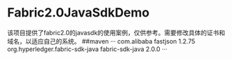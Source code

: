 # Fabric2.0JavaSdkDemo
该项目提供了fabric2.0的javasdk的使用案例，仅供参考。需要修改具体的证书和域名，以适应自己的系统。
##maven
···
<dependencies>
  <dependency>
    <groupId>com.alibaba</groupId>
    <artifactId>fastjson</artifactId>
    <version>1.2.75</version>
  </dependency>
  	<dependency>
    <groupId>org.hyperledger.fabric-sdk-java</groupId>
    <artifactId>fabric-sdk-java</artifactId>
    <version>2.0.0</version>
  </dependency>
</dependencies>
···
